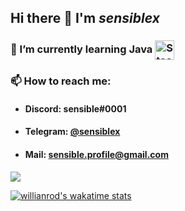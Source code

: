 ## Hi there 👋 I'm _**sensiblex**_


  
### 🌱 I’m currently learning Java <img align="center" alt="Steam" width="31px" src="https://github.com/sensiblex/sensiblex/blob/main/assets/java_icon.png" />
  


### 📫 How to reach me:
  - #### Discord: sensible#0001
  - #### Telegram: [@sensiblex](https://t.me/sensiblex)
  - #### Mail: sensible.profile@gmail.com

  <img align="center" src="https://github-readme-stats.anuraghazra1.vercel.app/api?username=sensiblex&show_icons=true&custom_title=My stats&count_private=true&theme=cobalt&hide_border=true&title_color=539bf5&bg_color=22272e&text_color=adbac7">
  
[![willianrod's wakatime stats](https://github-readme-stats.vercel.app/api/wakatime?username=sensiblex&bg_color=22272e&hide_border=true&hide_progress=true&hide_title=false&custom_title=Timing-stats)](https://github.com/sensiblex)

